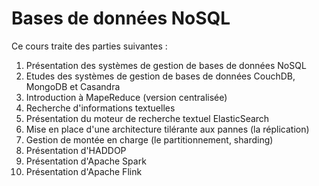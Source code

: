# Bases de données NoSQL

Ce cours traite des parties suivantes : 

1. Présentation des systèmes de gestion de bases de données NoSQL
2. Etudes des systèmes de gestion de bases de données CouchDB, MongoDB et Casandra
3. Introduction à MapeReduce (version centralisée)
4. Recherche d'informations textuelles
5. Présentation du moteur de recherche textuel ElasticSearch
6. Mise en place d'une architecture tilérante aux pannes (la réplication)
7. Gestion de montée en charge (le partitionnement, sharding)
8. Présentation d'HADDOP
9. Présentation d'Apache Spark
10. Présentation d'Apache Flink
